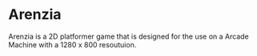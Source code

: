 # Arenzia
Arenzia is a 2D platformer game that is designed for the use on a Arcade Machine with a 1280 x 800 resoutuion.
